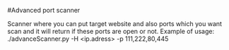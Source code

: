 #Advanced port scanner

Scanner where you can put target website and also ports which you want scan and it will return if these ports are open or not. Example of usage: ./advanceScanner.py -H <ip.adress> -p 111,222,80,445 
